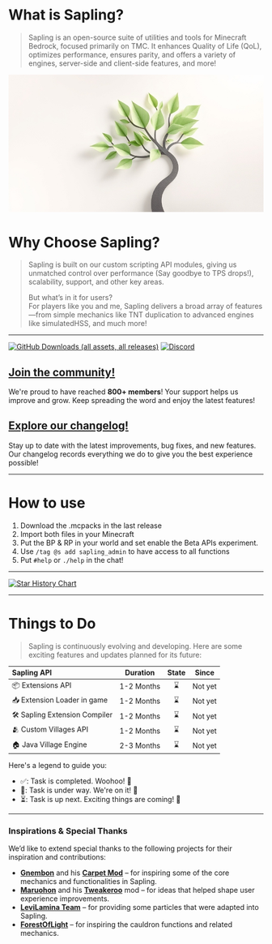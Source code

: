 # What is Sapling?
> Sapling is an open-source suite of utilities and tools for Minecraft Bedrock, focused primarily on TMC. It enhances Quality of Life (QoL), optimizes performance, ensures parity, and offers a variety of engines, server-side and client-side features, and more!

![Sapling Banner](docs/assets/sapling.jpg)

# Why Choose Sapling?
> Sapling is built on our custom scripting API modules, giving us unmatched control over performance (Say goodbye to TPS drops!), scalability, support, and other key areas.
>
> But what’s in it for users?  
> For players like you and me, Sapling delivers a broad array of features—from simple mechanics like TNT duplication to advanced engines like simulatedHSS, and much more!

---

[![GitHub Downloads (all assets, all releases)](https://img.shields.io/github/downloads/SaplingDevs/Sapling/total?style=for-the-badge&logo=github&label=Downloads&link=https%3A%2F%2Fgithub.com%2FSaplingDevs%2FSapling%2Freleases)](https://github.com/SaplingDevs/Sapling/releases) [![Discord](https://img.shields.io/discord/1014734234889486366?style=for-the-badge&logo=discord&label=Discord%20Community%20%7C%20800%2B%20members&color=%237289DA)](https://discord.gg/96Uyt3KWT5)

## [Join the community!](https://discord.gg/96Uyt3KWT5)

We're proud to have reached **800+ members**! Your support helps us improve and grow. Keep spreading the word and enjoy the latest features!

## [Explore our changelog!](/docs/CHANGELOG.md)

Stay up to date with the latest improvements, bug fixes, and new features. Our changelog records everything we do to give you the best experience possible!

---

# How to use
1. Download the .mcpacks in the last release
2. Import both files in your Minecraft 
3. Put the BP & RP in your world and set enable the Beta APIs experiment.
4. Use `/tag @s add sapling_admin` to have access to all functions
5. Put `#help` or `./help` in the chat!

---


[![Star History Chart](https://api.star-history.com/svg?repos=SaplingDevs/Sapling&type=Timeline)](https://star-history.com/#SaplingDevs/Sapling&Timeline)

---

# Things to Do
> Sapling is continuously evolving and developing. Here are some exciting features and updates planned for its future:

| Sapling API   | Duration   | State   | Since |
| :-----------  | :--------: | :-----: | :---: |
| 📦 Extensions API | 1-2 Months | ⌛ | Not yet |
| 📥 Extension Loader in game | 1-2 Months | ⌛ | Not yet |
| 🛠️ Sapling Extension Compiler | 1-2 Months | ⌛ | Not yet |
| 🫂 Custom Villages API | 1-2 Months | ⌛ | Not yet |
| 🏠 Java Village Engine | 2-3 Months | ⌛ | Not yet |

Here's a legend to guide you:

- ✅: Task is completed. Woohoo! 🎉
- 🚧: Task is under way. We're on it! 💪
- ⏳: Task is up next. Exciting things are coming! 🌠

---

### Inspirations & Special Thanks
We’d like to extend special thanks to the following projects for their inspiration and contributions:
- [**Gnembon**](https://github.com/gnembon) and his [**Carpet Mod**](https://github.com/gnembon/carpetmod) – for inspiring some of the core mechanics and functionalities in Sapling.
- [**Maruohon**](https://github.com/maruohon/tweakeroo) and his [**Tweakeroo**](https://github.com/maruohon) mod – for ideas that helped shape user experience improvements.
- [**LeviLamina Team**](https://github.com/LiteLDev/LeviLamina) – for providing some particles that were adapted into Sapling.
- [**ForestOfLight**](https://github.com/ForestOfLight) – for inspiring the cauldron functions and related mechanics.
